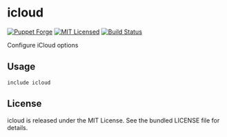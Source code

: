 icloud
==============

[![Puppet Forge](https://img.shields.io/puppetforge/v/halyard/icloud.svg)](https://forge.puppetlabs.com/halyard/icloud)
[![MIT Licensed](https://img.shields.io/badge/license-MIT-green.svg)](https://tldrlegal.com/license/mit-license)
[![Build Status](https://img.shields.io/circleci/project/halyard/puppet-icloud/master.svg)](https://circleci.com/gh/halyard/puppet-icloud)

Configure iCloud options

## Usage

```puppet
include icloud
```

## License

icloud is released under the MIT License. See the bundled LICENSE file for details.

